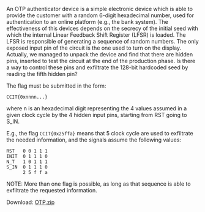 An OTP authenticator device is a simple electronic device which is able to provide the customer with a random 6-digit hexadecimal number, used for authentication to an online platform (e.g., the bank system). 
The effectiveness of this devices depends on the secrecy of the initial seed with which the internal Linear Feedback Shift Register (LFSR) is loaded.
The LFSR is responsible of generating a sequence of random numbers.
The only exposed input pin of the circuit is the one used to turn on the display. 
Actually, we managed to unpack the device and find that there are hidden pins, inserted to test the circuit at the end of the production phase. 
Is there a way to control these pins and exfiltrate the 128-bit hardcoded seed by reading the fifth hidden pin?

The flag must be submitted in the form:

`CCIT{0xnnnn...}`

where n is an hexadecimal digit representing the 4 values assumed in a given 
clock cycle by the 4 hidden input pins, starting from RST going to S_IN.

E.g., the flag `CCIT{0x25ffa}` means that 5 clock cycle are used to exfiltrate the needed information, and the signals assume the following values:

```
RST   0 0 1 1 1  
INIT  0 1 1 1 0
N_T   1 0 1 1 1
S_IN  0 1 1 1 0
      2 5 f f a
```

NOTE: More than one flag is possible, as long as that sequence is able to exfiltrate the requested information.

Download: [OTP.zip](https://cyberchallenge.s3.eu-south-1.amazonaws.com/hardware/OTP.zip)
